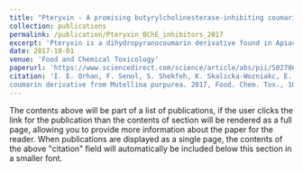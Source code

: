 ```yaml
---
title: "Pteryxin - A promising butyrylcholinesterase-inhibiting coumarin derivative from Mutellina purpurea."
collection: publications
permalink: /publication/Pteryxin_BChE_inhibitors_2017
excerpt: 'Pteryxin is a dihydropyranocoumarin derivative found in Apiaceae family. In this study, pteryxin, which was previously isolated from the fruits of Mutellina purpurea, was investigated for its inhibitory potential against acetylcholinesterase (AChE) and butyrylcholinesterase (BChE), which are the key enzymes in the pathology of Alzheimer's disease (AD). The compound was tested in vitro using ELISA microplate reader at 100 μg/ml and found to cause 9.30 ± 1.86% and 91.62 ± 1.53% inhibition against AChE and BChE, respectively. According to our results, pteryxin (IC50 = 12.96 ± 0.70 μg/ml) was found to be a more active inhibitor of BChE than galanthamine (IC50 = 22.16 ± 0.91 μg/ml; 81.93± 2.52% of inhibition at 100 μg/ml). Further study on pteryxin using molecular docking experiments revealed different possible binding modes with both polar and hydrophobic interactions inside the binding pocket of BChE. Top docking solution points out to the formation of two hydrogen bonds with the catalytic residues S198 and H438 of BChE as well as a strong π - π stacking with W231.'
date: 2017-10-01
venue: 'Food and Chemical Toxicology'
paperurl: 'https://www.sciencedirect.com/science/article/abs/pii/S0278691517301096'
citation: 'I. E. Orhan, F. Senol, S. Shekfeh, K. Skalicka-Wozniakc, E. Banoglu, Pteryxin - A promising butyrylcholinesterase-inhibiting
coumarin derivative from Mutellina purpurea. 2017, Food. Chem. Tox., 109, 970-974.'
---
```


The contents above will be part of a list of publications, if the user clicks the link for the publication than the contents of section will be rendered as a full page, allowing you to provide more information about the paper for the reader. When publications are displayed as a single page, the contents of the above "citation" field will automatically be included below this section in a smaller font.
